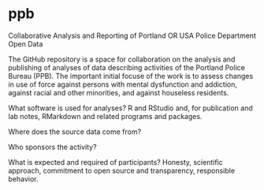 # ppb
Collaborative Analysis and Reporting of Portland OR USA Police Department Open Data

The GitHub repository is a space for collaboration on the analysis and publishing of analyses of data describing activities of the Portland Police Bureau (PPB).  The important initial focuse of the work is to assess changes in use of force against persons with mental dysfunction and addiction, against racial and other minorities, and against houseless residents.    

What software is used for analyses?  R and RStudio and, for publication and lab notes, RMarkdown and related programs and packages.

Where does the source data come from?

Who sponsors the activity?

What is expected and required of participants?
Honesty, scientific approach, commitment to open source and transparency, responsible behavior.
